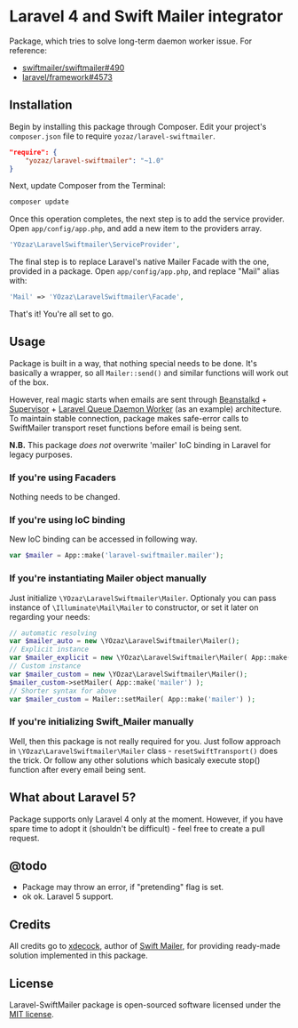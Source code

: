 # Laravel 4 and Swift Mailer integrator

Package, which tries to solve long-term daemon worker issue.
For reference:

* [swiftmailer/swiftmailer#490](https://github.com/swiftmailer/swiftmailer/issues/490)
* [laravel/framework#4573](https://github.com/laravel/framework/issues/4573)

## Installation

Begin by installing this package through Composer. Edit your project's `composer.json` file to require `yozaz/laravel-swiftmailer`.

```json
"require": {
	"yozaz/laravel-swiftmailer": "~1.0"
}
```

Next, update Composer from the Terminal:

```bash
composer update
```

Once this operation completes, the next step is to add the service provider. Open `app/config/app.php`, and add a new item to the providers array.

```php
'YOzaz\LaravelSwiftmailer\ServiceProvider',
```

The final step is to replace Laravel's native Mailer Facade with the one, provided in a package. Open `app/config/app.php`, and replace "Mail" alias with:

```php
'Mail' => 'YOzaz\LaravelSwiftmailer\Facade',
```

That's it! You're all set to go.

## Usage

Package is built in a way, that nothing special needs to be done. It's basically a wrapper, so all `Mailer::send()` and similar functions will work out of the box.

However, real magic starts when emails are sent through [Beanstalkd](https://github.com/kr/beanstalkd) + [Supervisor](http://supervisord.org/) + [Laravel Queue Daemon Worker](http://laravel.com/docs/4.2/queues#daemon-queue-worker) (as an example) architecture. To maintain stable connection, package makes safe-error calls to SwiftMailer transport reset functions before email is being sent. 

**N.B.** This package _does not_ overwrite 'mailer' IoC binding in Laravel for legacy purposes.

### If you're using Facaders

Nothing needs to be changed.

### If you're using IoC binding

New IoC binding can be accessed in following way.

```php
var $mailer = App::make('laravel-swiftmailer.mailer');
```

### If you're instantiating Mailer object manually

Just initialize `\YOzaz\LaravelSwiftmailer\Mailer`. Optionaly you can pass instance of `\Illuminate\Mail\Mailer` to constructor, or set it later on regarding your needs:

```php
// automatic resolving
var $mailer_auto = new \YOzaz\LaravelSwiftmailer\Mailer();
// Explicit instance
var $mailer_explicit = new \YOzaz\LaravelSwiftmailer\Mailer( App::make('mailer') );
// Custom instance
var $mailer_custom = new \YOzaz\LaravelSwiftmailer\Mailer();
$mailer_custom->setMailer( App::make('mailer') );
// Shorter syntax for above
var $mailer_custom = Mailer::setMailer( App::make('mailer') );
```

### If you're initializing Swift_Mailer manually

Well, then this package is not really required for you. Just follow approach in `\YOzaz\LaravelSwiftmailer\Mailer` class - `resetSwiftTransport()` does the trick. Or follow any other solutions which basicaly execute stop() function after every email being sent.

## What about Laravel 5?

Package supports only Laravel 4 only at the moment. However, if you have spare time to adopt it (shouldn't be difficult) - feel free to create a pull request.

## @todo

* Package may throw an error, if "pretending" flag is set.
* ok ok. Laravel 5 support.

## Credits

All credits go to [xdecock](https://github.com/xdecock), author of [Swift Mailer](https://github.com/xdecock/swiftmailer), for providing ready-made solution implemented in this package.

## License

Laravel-SwiftMailer package is open-sourced software licensed under the [MIT license](http://opensource.org/licenses/MIT).
